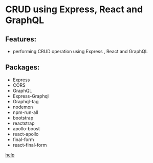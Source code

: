 # CRUD using Express, React and GraphQL

## Features:

- performing CRUD operation using Express , React and GraphQL

## Packages:

- Express
- CORS
- GraphQL
- Express-Graphql
- Graphql-tag
- nodemon
- npm-run-all
- bootstrap
- reactstrap
- apollo-boost
- react-apollo
- final-form
- react-final-form

<a href="https://developer.okta.com/blog/2018/10/11/build-simple-web-app-with-express-react-graphql#add-the-ability-to-edit-posts-in-graphql">help</a>
